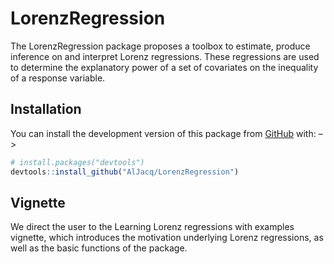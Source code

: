 
<!-- README.md is generated from README.Rmd. Please edit that file -->

# LorenzRegression

<!-- badges: start -->

<!-- badges: end -->

The LorenzRegression package proposes a toolbox to estimate, produce
inference on and interpret Lorenz regressions. These regressions are
used to determine the explanatory power of a set of covariates on the
inequality of a response
variable.

## Installation

<!-- You can install the released version of LorenzRegression from [CRAN](https://CRAN.R-project.org) with: -->

<!-- ``` r -->

<!-- install.packages("LorenzRegression") -->

<!-- ``` -->

You can install the development version of this package from
[GitHub](https://github.com/) with: –\>

``` r
# install.packages("devtools")
devtools::install_github("AlJacq/LorenzRegression")
```

## Vignette

We direct the user to the Learning Lorenz regressions with examples
vignette, which introduces the motivation underlying Lorenz regressions,
as well as the basic functions of the package.
